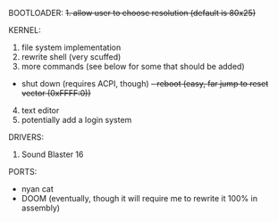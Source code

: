 BOOTLOADER:
~~1. allow user to choose resolution (default is 80x25)~~

KERNEL:
1. file system implementation
2. rewrite shell (very scuffed)
3. more commands (see below for some that should be added)
  - shut down (requires ACPI, though)
  ~~- reboot    (easy, far jump to reset vector (0xFFFF:0))~~
4. text editor
5. potentially add a login system

DRIVERS:
1. Sound Blaster 16

PORTS:
- nyan cat
- DOOM (eventually, though it will require me to rewrite it 100% in
        assembly)
